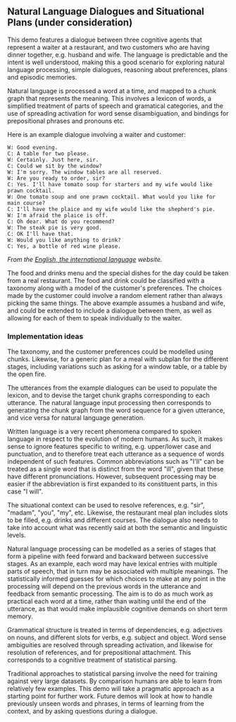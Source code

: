 ## Natural Language Dialogues and Situational Plans (under consideration)

This demo features a dialogue between three cognitive agents that represent a waiter at a restaurant, and two customers who are having dinner together, e.g. husband and wife. The language is predictable and the intent is well understood, making this a good scenario for exploring natural language processing, simple dialogues, reasoning about preferences, plans and episodic memories.

Natural language is processed a word at a time, and mapped to a chunk graph that represents the meaning. This involves a lexicon of words, a simplified treatment of parts of speech and gramatical categories, and the use of spreading activation for word sense disambiguation, and bindings for prepositional phrases and pronouns etc.

Here is an example dialogue involving a waiter and customer:

```
W: Good evening.
C: A table for two please.
W: Certainly. Just here, sir.
C: Could we sit by the window?
W: I'm sorry. The window tables are all reserved.
W: Are you ready to order, sir?
C: Yes. I'll have tomato soup for starters and my wife would like prawn cocktail.
W: One tomato soup and one prawn cocktail. What would you like for main course?
C: I'll have the plaice and my wife would like the shepherd's pie.
W: I'm afraid the plaice is off.
C: Oh dear. What do you recommend?
W: The steak pie is very good.
C: OK I'll have that.
W: Would you like anything to drink?
C: Yes, a bottle of red wine please.
```

*From the [English, the international language](https://www.english-the-international-language.com/edrst.php) website.*

The food and drinks menu and the special dishes for the day could be taken from a real restaurant. The food and drink could be classified with a taxonomy along with a model of the customer's preferences. The choices made by the customer could involve a random element rather than always picking the same things. The above example assumes a husband and wife, and could be extended to include a dialogue between them, as well as allowing for each of them to speak individually to the waiter.

### Implementation ideas

The taxonomy, and the customer preferences could be modelled using chunks. Likewise, for a generic plan for a meal with subplan for the different stages, including variations such as asking for a window table, or a table by the open fire.

The utterances from the example dialogues can be used to populate the lexicon, and to devise the target chunk graphs corresponding to each utterance. The natural language input processing then corresponds to generating the chunk graph from the word sequence for a given utterance, and vice versa for natural language generation.

Written language is a very recent phenomena compared to spoken language in respect to the evolution of modern humans. As such, it makes sense to ignore features specific to writing, e.g. upper/lower case and punctuation, and to therefore treat each utterance as a sequence of words independent of such features. Common abbreviations such as "I'll" can be treated as a single word that is distinct from the word "ill", given that these have different pronunciations. However, subsequent processing may be easier if the abbreviation is first expanded to its constituent parts, in this case "I will".

The situational context can be used to resolve references, e.g. "sir", "madam", "you", "my", etc. Likewise, the restaurant meal plan includes slots to be filled, e.g. drinks and different courses. The dialogue also needs to take into account what was recently said at both the semantic and linguistic levels.

Natural language processing can be modelled as a series of stages that form a pipeline with feed forward and backward between successive stages. As an example, each word may have lexical entries with multiple parts of speech, that in turn may be associated with multiple meanings. The statistically informed guesses for which choices to make at any point in the processing will depend on the previous words in the utterance and feedback from semantic processing.  The aim is to do as much work as practical each word at a time, rather than waiting until the end of the utterance, as that would make implausible cognitive demands on short term memory.

Grammatical structure is treated in terms of dependencies, e.g. adjectives on nouns, and different slots for verbs, e.g. subject and object. Word sense ambiguities are resolved through spreading activation, and likewise for resolution of references, and for prepositional attachment. This corresponds to a cognitive treatment of statistical parsing.

Traditional approaches to statistical parsing involve the need for training against very large datasets. By comparison humans are able to learn from relatively few examples. This demo will take a pragmatic approach as a starting point for further work. Future demos will look at how to handle previously unseen words and phrases, in terms of learning from the context, and by asking questions during a dialogue.
